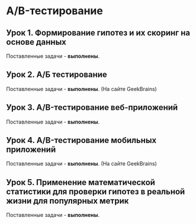 # A/B-тестирование

## Урок 1. Формирование гипотез и их скоринг на основе данных

Поставленные задачи - **выполнены**.

## Урок 2. А/Б тестирование

Поставленные задачи - **выполнены**. (На сайте GeekBrains)

## Урок 3. A/B-тестирование веб-приложений

Поставленные задачи - **выполнены**.

## Урок 4. A/B-тестирование мобильных приложений

Поставленные задачи - **выполнены**. (На сайте GeekBrains)

## Урок 5. Применение математической статистики для проверки гипотез в реальной жизни для популярных метрик

Поставленные задачи - **выполнены**.
